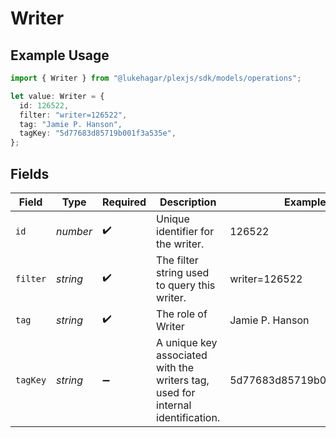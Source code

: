 # Writer

## Example Usage

```typescript
import { Writer } from "@lukehagar/plexjs/sdk/models/operations";

let value: Writer = {
  id: 126522,
  filter: "writer=126522",
  tag: "Jamie P. Hanson",
  tagKey: "5d77683d85719b001f3a535e",
};
```

## Fields

| Field                                                                           | Type                                                                            | Required                                                                        | Description                                                                     | Example                                                                         |
| ------------------------------------------------------------------------------- | ------------------------------------------------------------------------------- | ------------------------------------------------------------------------------- | ------------------------------------------------------------------------------- | ------------------------------------------------------------------------------- |
| `id`                                                                            | *number*                                                                        | :heavy_check_mark:                                                              | Unique identifier for the writer.                                               | 126522                                                                          |
| `filter`                                                                        | *string*                                                                        | :heavy_check_mark:                                                              | The filter string used to query this writer.                                    | writer=126522                                                                   |
| `tag`                                                                           | *string*                                                                        | :heavy_check_mark:                                                              | The role of Writer                                                              | Jamie P. Hanson                                                                 |
| `tagKey`                                                                        | *string*                                                                        | :heavy_minus_sign:                                                              | A unique key associated with the writers tag, used for internal identification. | 5d77683d85719b001f3a535e                                                        |